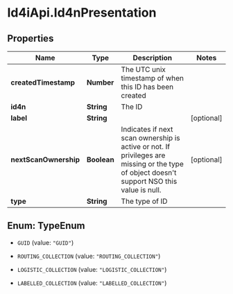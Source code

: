 # Id4iApi.Id4nPresentation

## Properties
Name | Type | Description | Notes
------------ | ------------- | ------------- | -------------
**createdTimestamp** | **Number** | The UTC unix timestamp of when this ID has been created | 
**id4n** | **String** | The ID | 
**label** | **String** |  | [optional] 
**nextScanOwnership** | **Boolean** | Indicates if next scan ownership is active or not. If privileges are missing or the type of object doesn&#39;t support NSO this value is null. | [optional] 
**type** | **String** | The type of ID | 


<a name="TypeEnum"></a>
## Enum: TypeEnum


* `GUID` (value: `"GUID"`)

* `ROUTING_COLLECTION` (value: `"ROUTING_COLLECTION"`)

* `LOGISTIC_COLLECTION` (value: `"LOGISTIC_COLLECTION"`)

* `LABELLED_COLLECTION` (value: `"LABELLED_COLLECTION"`)




